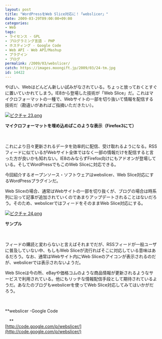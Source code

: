 ```yaml
---
layout: post
title: "WordPressをWeb Slice対応に！「webslicer」"
date: 2009-03-29T09:00:00+09:00
categories:
- Web
tags: 
- ライセンス - GPL
- プログラミング言語 - PHP
- ホスティング - Google Code
- Web API - Web API/Mashup
- プラグイン
- ブログ
permalink: /2009/03/webslicer/
catch: https://images.moongift.jp/2009/03/24-tm.jpg
id: 14422
---
```

やばい、Webはどんどん新しい試みがなされている。ちょっと放っておくとすぐに置いていかれてしまう。IE8から登場した技術が「Web Slice」だ。これはマイクロフォーマットの一種で、Webサイトの一部を切り抜いて情報を配信する技術だ（勘違いがあればご指摘いただきたい）。

  

[![ピクチャ 23.png](https://images.moongift.jp/2009/03/23-tm2.jpg)](https://images.moongift.jp/2009/03/232.png)  
  
**マイクロフォーマットを埋め込めばこのような表示（Firefox3にて）**

  

　

  

これにより日々更新されるデータを効率的に配信、受け取れるようになる。RSSフィードに似ているがWebサイト全体ではなく一部の情報だけを配信すると言った方が良いかも知れない。IE8のみならずFirefox向けにもアドオンが登場している。そしてWordPressでもこのWeb Sliceに対応できる。

  

今回紹介するオープンソース・ソフトウェアはwebslicer、Web Slice対応にするWordPressプラグインだ。

  
<!--more-->

Web Sliceの場合、通常はWebサイトの一部を切り抜くが、ブログの場合は時系列に沿って記事が追加されていくのであまりアップデートされることはないだろう。そのため、webslicerではフィードをそのままWeb Slice対応にする。

  

[![ピクチャ 24.png](https://images.moongift.jp/2009/03/24-tm.jpg)](https://images.moongift.jp/2009/03/24.png)  
  
**サンプル**

  

　

  

フィードの購読と変わらないと言えばそれまでだが、RSSフィードが一般ユーザに普及していない中、もしもWeb Sliceが流行ればそこに対応している意味はあるだろう。なお、通常はWebサイト内にWeb Sliceのアイコンが表示されるのだが、webslicerでは表示されないようだ。

  

Web Sliceは今の所、eBayや価格コムのような商品情報が更新されるようなサービスで利用されている。他にもリッチな情報配信手段として期待されているようだ。あなたのブログもwebslicerを使ってWeb Slice対応してみてはいかがだろう。

  

　

  

**webslicer -Google Code  
  
　**  
  [http://code.google.com/p/webslicer/](http://code.google.com/p/webslicer/)

  
